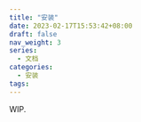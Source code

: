 ```yaml
---
title: "安装"
date: 2023-02-17T15:53:42+08:00
draft: false
nav_weight: 3
series:
  - 文档
categories:
  - 安装
tags:
---
```


WIP.
